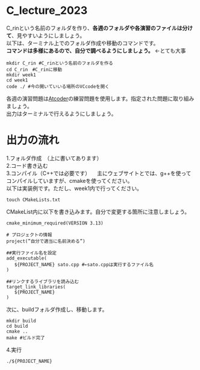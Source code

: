 # C_lecture_2023

C_rinという名前のフォルダを作り、**各週のフォルダや各演習のファイルは分けて**、見やすいようにしましょう。<br>以下は、ターミナル上でのフォルダ作成や移動のコマンドです。<br>**コマンドは多様にあるので、自分で調べるようにしましょう。** ←とても大事
```
mkdir C_rin #C_rinという名前のフォルダを作る
cd C_rin　#C_rinに移動
mkdir week1
cd week1 
code ./ #今の開いていいる場所のVCcodeを開く
```
各週の演習問題は[Atcoder](https://atcoder.jp/contests/APG4b/tasks)の練習問題を使用します。指定された問題に取り組みましょう。
<br>出力はターミナルで行えるようにしましょう。

# 出力の流れ
1.フォルダ作成　（上に書いてあります）
<br>2.コード書き込む
<br>3.コンパイル（C++では必要です）
　主にウェブサイトとでは、g++を使ってコンパイルしていますが、cmakeを使ってください。<br>以下は実装例です。ただし、week1内で行ってください。
 ```
touch CMakeLists.txt 
```
CMakeList内に以下を書き込みます。自分で変更する箇所に注意しましょう。
 ```
cmake_minimum_required(VERSION 3.13)

# プロジェクトの情報
project(”自分で適当に名前決める”)

##実行ファイル名を設定
add_executable(
    ${PROJECT_NAME} sato.cpp #←sato.cppは実行するファイル名
)
 
##リンクするライブラリを読み込む
target_link_libraries(
    ${PROJECT_NAME} 
)
```
次に、buildフォルダ作成し、移動します。
```
mkdir build
cd build
cmake .. 
make #ビルド完了
```

4.実行
```
./${PROJECT_NAME} 
```
